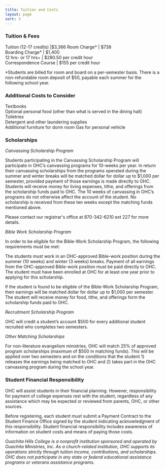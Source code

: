 ```yaml
---
title: Tuition and Costs
layout: page
sort: 3
---
```

### Tuition & Fees

Tuition (12-17 credits) |$3,366
Room Charge\* | $738  
Boarding Charge\* | $1,400  
12 hrs- or 17 hrs+ | $280.50 per credit hour  
Correspondence Course | $155 per credit hour  

\*Students are billed for room and board on a per-semester basis. There is a non-refundable
room deposit of $50, payable each summer for the following school year.

### Additional Costs to Consider

Textbooks  
Optional personal food (other than what is served in the dining hall)  
Toiletries  
Detergent and other laundering supplies  
Additional furniture for dorm room
Gas for personal vehicle  

### Scholarships

_Canvassing Scholarship Program_

Students participating in the Canvassing Scholarship Program will participate in OHC’s canvassing
programs for 10-weeks per year. In return their canvassing scholarships from the programs
operated during the summer and winter breaks will be matched dollar for dollar up to $1,000
per semester, provided payment of those earnings is made directly to OHC. Students will receive
money for living expenses, tithe, and offerings from the scholarship funds paid to OHC. The 10
weeks of canvassing in OHC’s programs do not otherwise affect the account of the student. No
scholarship is received from these ten weeks except the matching funds mentioned above.

Please contact our registrar's office at 870-342-6210 ext 227 for more details.

_Bible Work Scholarship Program_

In order to be eligible for the Bible-Work Scholarship Program, the following requirements
must be met:

The students must work in an OHC-approved Bible-work position during the summer (10 weeks)
and winter (3 weeks) breaks. Payment of all earnings from the OHC-approved Bible-work position
must be paid directly to OHC. The student must have been enrolled at OHC for at least one
year prior to applying for this scholarship.

If the student is found to be eligible of the Bible-Work Scholarship Program, their earnings
will be matched dollar for dollar up to $1,000 per semester. The student will receive money
for food, tithe, and offerings form the scholarship funds paid to OHC.

_Recruitment Scholarship Program_

OHC will credit a student’s account $500 for every additional student recruited who completes
two semesters.

_Other Matching Scholarships_

For non-literature evangelism ministries, OHC will match 25% of approved program scholarships
(maximum of $500 in matching funds). This will be applied over two semesters and on the conditions
that the student 1) releases the earnings being matched to OHC and 2) takes part in the OHC
canvassing program during the school year.

### Student Financial Responsibility

OHC will assist students in their financial planning. However, responsibility for payment
of college expenses rest with the student, regardless of any assistance which may be expected
or reviewed from parents, OHC, or other sources.

Before registering, each student must submit a Payment Contract to the Student Finance Office
signed by the student indicating acknowledgment of this responsibility. Student financial
responsibility includes awareness of information on student costs and means of paying those
costs.

_Ouachita Hills College is a nonprofit institution sponsored and operated by Ouachita
Ministries, Inc. As a church-related institution, OHC supports its operations strictly
through tuition income, contributions, and scholarships. OHC does not participate in any
state or federal educational assistance programs or veterans assistance programs._
